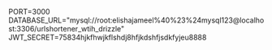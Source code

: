 PORT=3000
DATABASE_URL="mysql://root:elishajameel%40%23%24mysql123@localhost:3306/urlshortener_wtih_drizzle"
JWT_SECRET=75834hjkfhwjkflshdj8hfjkdshfjsdkfyjeu8888
